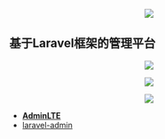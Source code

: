 <p align="center"><img src="https://laravel.com/assets/img/components/logo-laravel.svg"></p>

## 基于Laravel框架的管理平台

<p align="center"><img src="https://github.com/MiloMallo/IoT-Admin/tree/master/image/1.png"></p>
<p align="center"><img src="https://github.com/MiloMallo/IoT-Admin/tree/master/image/2.png"></p>
<p align="center"><img src="https://github.com/MiloMallo/IoT-Admin/tree/master/image/3.png"></p>


- **[AdminLTE](https://github.com/almasaeed2010/AdminLTE)**
- [laravel-admin](https://github.com/z-song/laravel-admin)
